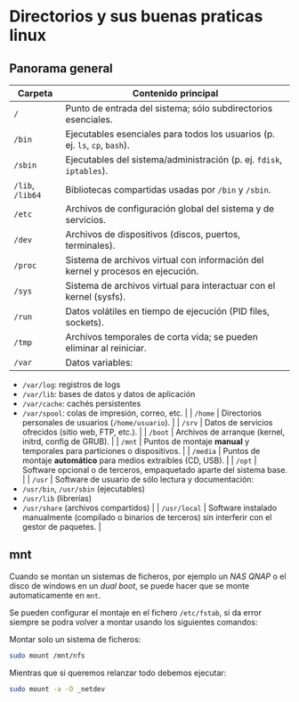 # Directorios y sus buenas praticas linux

## Panorama general

| Carpeta          | Contenido principal                                                             |
| ---------------- | ------------------------------------------------------------------------------- |
| `/`              | Punto de entrada del sistema; sólo subdirectorios esenciales.                   |
| `/bin`           | Ejecutables esenciales para todos los usuarios (p. ej. `ls`, `cp`, `bash`).     |
| `/sbin`          | Ejecutables del sistema/administración (p. ej. `fdisk`, `iptables`).            |
| `/lib`, `/lib64` | Bibliotecas compartidas usadas por `/bin` y `/sbin`.                            |
| `/etc`           | Archivos de configuración global del sistema y de servicios.                    |
| `/dev`           | Archivos de dispositivos (discos, puertos, terminales).                         |
| `/proc`          | Sistema de archivos virtual con información del kernel y procesos en ejecución. |
| `/sys`           | Sistema de archivos virtual para interactuar con el kernel (sysfs).             |
| `/run`           | Datos volátiles en tiempo de ejecución (PID files, sockets).                    |
| `/tmp`           | Archivos temporales de corta vida; se pueden eliminar al reiniciar.             |
| `/var`           | Datos variables:                                                                |

* `/var/log`: registros de logs
* `/var/lib`: bases de datos y datos de aplicación
* `/var/cache`: cachés persistentes
* `/var/spool`: colas de impresión, correo, etc.          |
  \| `/home`              | Directorios personales de usuarios (`/home/usuario`).                               |
  \| `/srv`               | Datos de servicios ofrecidos (sitio web, FTP, etc.).                                |
  \| `/boot`              | Archivos de arranque (kernel, initrd, config de GRUB).                              |
  \| `/mnt`               | Puntos de montaje **manual** y temporales para particiones o dispositivos.          |
  \| `/media`             | Puntos de montaje **automático** para medios extraíbles (CD, USB).                  |
  \| `/opt`               | Software opcional o de terceros, empaquetado aparte del sistema base.               |
  \| `/usr`               | Software de usuario de sólo lectura y documentación:
* `/usr/bin`, `/usr/sbin` (ejecutables)
* `/usr/lib` (librerías)
* `/usr/share` (archivos compartidos)          |
  \| `/usr/local`         | Software instalado manualmente (compilado o binarios de terceros) sin interferir con el gestor de paquetes. |

## mnt

Cuando se montan un sistemas de ficheros, por ejemplo un *NAS QNAP* o
el disco de windows en un *dual boot*, se puede hacer que se monte automaticamente
en `mnt`.

Se pueden configurar el montaje en el fichero `/etc/fstab`, si da error siempre se
podra volver a montar usando los siguientes comandos:

Montar solo un sistema de ficheros:

```bash
sudo mount /mnt/nfs
```

Mientras que si queremos relanzar todo debemos ejecutar:

```bash
sudo mount -a -O _netdev
```

